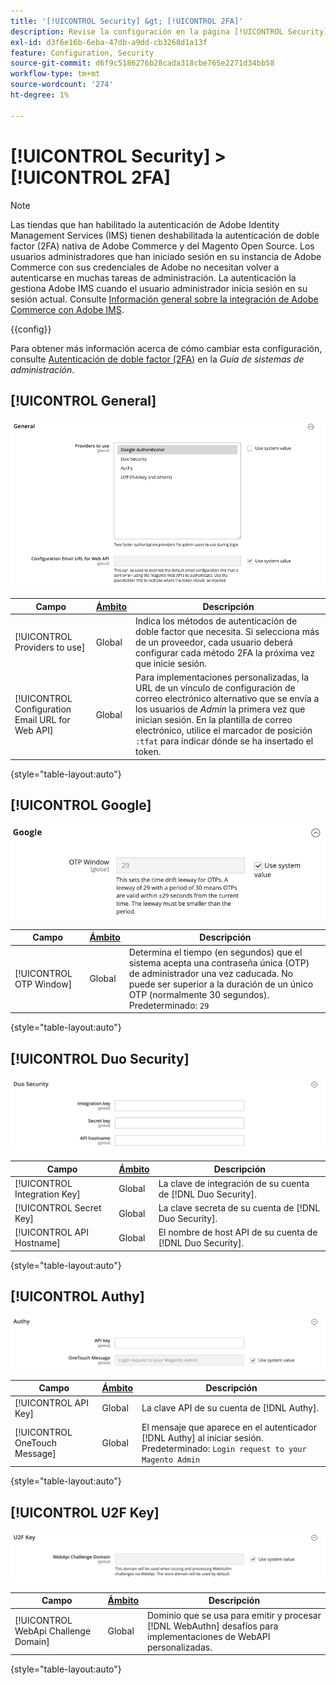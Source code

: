 ```yaml
---
title: '[!UICONTROL Security] &gt; [!UICONTROL 2FA]'
description: Revise la configuración en la página [!UICONTROL Security] &gt; [!UICONTROL 2FA] del administrador de Commerce.
exl-id: d3f6e16b-6eba-47db-a9dd-cb3268d1a13f
feature: Configuration, Security
source-git-commit: d6f9c5186276b28cada318cbe765e2271d34bb58
workflow-type: tm+mt
source-wordcount: '274'
ht-degree: 1%

---
```


# [!UICONTROL Security] > [!UICONTROL 2FA]

>[!NOTE]
>
>Las tiendas que han habilitado la autenticación de Adobe Identity Management Services (IMS) tienen deshabilitada la autenticación de doble factor (2FA) nativa de Adobe Commerce y del Magento Open Source. Los usuarios administradores que han iniciado sesión en su instancia de Adobe Commerce con sus credenciales de Adobe no necesitan volver a autenticarse en muchas tareas de administración. La autenticación la gestiona Adobe IMS cuando el usuario administrador inicia sesión en su sesión actual. Consulte [Información general sobre la integración de Adobe Commerce con Adobe IMS](https://experienceleague.adobe.com/docs/commerce-admin/start/admin/ims/adobe-ims-integration-overview.html).

{{config}}

Para obtener más información acerca de cómo cambiar esta configuración, consulte [Autenticación de doble factor (2FA)](../../systems/security-two-factor-authentication.md) en la _Guía de sistemas de administración_.

## [!UICONTROL General]

![General](./assets/2fa-general.png)<!-- zoom -->

| Campo | [Ámbito](../../getting-started/websites-stores-views.md#scope-settings) | Descripción |
|--- |--- |--- |
| [!UICONTROL Providers to use] | Global | Indica los métodos de autenticación de doble factor que necesita. Si selecciona más de un proveedor, cada usuario deberá configurar cada método 2FA la próxima vez que inicie sesión. |
| [!UICONTROL Configuration Email URL for Web API] | Global | Para implementaciones personalizadas, la URL de un vínculo de configuración de correo electrónico alternativo que se envía a los usuarios de _Admin_ la primera vez que inician sesión. En la plantilla de correo electrónico, utilice el marcador de posición `:tfat` para indicar dónde se ha insertado el token. |

{style="table-layout:auto"}

## [!UICONTROL Google]

![Google](./assets/2fa-google.png)<!-- zoom -->

| Campo | [Ámbito](../../getting-started/websites-stores-views.md#scope-settings) | Descripción |
|--- |--- |--- |
| [!UICONTROL OTP Window] | Global | Determina el tiempo (en segundos) que el sistema acepta una contraseña única (OTP) de administrador una vez caducada. No puede ser superior a la duración de un único OTP (normalmente 30 segundos). Predeterminado: `29` |

{style="table-layout:auto"}

## [!UICONTROL Duo Security]

![Seguridad Duo](./assets/2fa-duo-security.png)<!-- zoom -->

| Campo | [Ámbito](../../getting-started/websites-stores-views.md#scope-settings) | Descripción |
|--- |--- |--- |
| [!UICONTROL Integration Key] | Global | La clave de integración de su cuenta de [!DNL Duo Security]. |
| [!UICONTROL Secret Key] | Global | La clave secreta de su cuenta de [!DNL Duo Security]. |
| [!UICONTROL API Hostname] | Global | El nombre de host API de su cuenta de [!DNL Duo Security]. |

{style="table-layout:auto"}

## [!UICONTROL Authy]

![Autoridad](./assets/2fa-authy.png)<!-- zoom -->

| Campo | [Ámbito](../../getting-started/websites-stores-views.md#scope-settings) | Descripción |
|--- |--- |--- |
| [!UICONTROL API Key] | Global | La clave API de su cuenta de [!DNL Authy]. |
| [!UICONTROL OneTouch Message] | Global | El mensaje que aparece en el autenticador [!DNL Authy] al iniciar sesión. Predeterminado: `Login request to your Magento Admin` |

{style="table-layout:auto"}

## [!UICONTROL U2F Key]

![Clave U2F](./assets/2fa-u2f-key.png)<!-- zoom -->

| Campo | [Ámbito](../../getting-started/websites-stores-views.md#scope-settings) | Descripción |
|--- |--- |--- |
| [!UICONTROL WebApi Challenge Domain] | Global | Dominio que se usa para emitir y procesar [!DNL WebAuthn] desafíos para implementaciones de WebAPI personalizadas. |

{style="table-layout:auto"}
